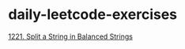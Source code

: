 # daily-leetcode-exercises

[1221. Split a String in Balanced Strings](https://github.com/cemthecebi/leetcode-exercises/edit/master/README.md)
